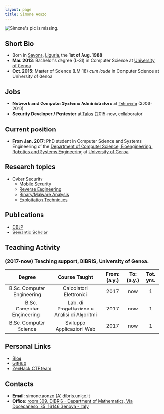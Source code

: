 ```yaml
---
layout: page
title: Simone Aonzo
---
```



![Simone's pic is missing.](/pics/aonzo.jpg)


## Short Bio
- Born in [Savona](https://en.wikipedia.org/wiki/Savona), [Liguria](https://en.wikipedia.org/wiki/Liguria), the **1st of Aug. 1988**
- **Mar. 2013**: Bachelor's degree (L-31) in Computer Science at [University of Genoa](https://en.wikipedia.org/wiki/University_of_Genoa)
- **Oct. 2015**: Master of Science (LM-18) *cum laude* in Computer Science at [University of Genoa](https://en.wikipedia.org/wiki/University_of_Genoa)


## Jobs
- **Network and Computer Systems Administrators** at [Tekmeria](http://teknoos.it) (2008-2010)
- **Security Developer / Pentester** at [Talos](http://www.talos-sec.com) (2015-now, collaborator)


## Current position
- **From Jan. 2017**: PhD student in Computer Science and Systems Engineering of the [Department of Computer Science, Bioengineering, Robotics and Systems Engineering](http://www.dibris.unige.it/) at [University of Genoa](https://en.wikipedia.org/wiki/University_of_Genoa)


## Research topics
- [Cyber Security](https://en.wikipedia.org/wiki/Computer_security)
  * [Mobile Security](https://en.wikipedia.org/wiki/Mobile_security)
  * [Reverse Engineering](https://en.wikipedia.org/wiki/Reverse_engineering)
  * [Binary/Malware Analysis](https://en.wikipedia.org/wiki/Malware_analysis)
  * [Exploitation Techniques](https://en.wikipedia.org/wiki/Exploit_(computer_security))


## Publications
- [DBLP](http://dblp.uni-trier.de/pers/hd/a/Aonzo:Simone)
- [Semantic Scholar](https://www.semanticscholar.org/author/Simone-Aonzo/23164826)


## Teaching Activity

### (2017-now) Teaching support, DIBRIS, University of Genoa.

|                Degree               |      Course Taught      | From: (a.y.) | To: (a.y.) | Tot. yrs. |
|:-----------------------------------:|:-----------------------:|:------------:|:----------:|:---------:|
|        B.Sc. Computer Engineering   | Calcolatori Elettronici |    2017      |     now    |     1     |
|        B.Sc. Computer Engineering   | Lab. di Progettazione e Analisi di Algoritmi | 2017 | now | 1 |
|        B.Sc. Computer Science       | Sviluppo Applicazioni Web | 2017 | now | 1 |

## Personal Links

- [Blog](https://packmad.github.io)
- [GitHub](https://github.com/packmad)
- [ZenHack CTF team](http://zenhack.team/)


## Contacts

- **Email**: simone.aonzo (A) dibris.unige.it
- **Office**: [room 309, DIBRIS - Department of Mathematics, Via Dodecaneso, 35, 16146 Genova - Italy](https://goo.gl/maps/kTyTs2YKMkL2)
